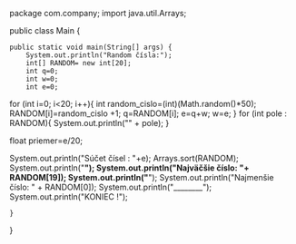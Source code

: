 package com.company;
import java.util.Arrays;

public class Main {

    public static void main(String[] args) {
        System.out.println("Random čísla:");
        int[] RANDOM= new int[20];
        int q=0;
        int w=0;
        int e=0;
for (int i=0; i<20; i++){
    int random_cislo=(int)(Math.random()*50);
    RANDOM[i]=random_cislo +1;
    q=RANDOM[i];
    e=q+w;
    w=e;
}
for (int pole : RANDOM){
    System.out.println("" + pole);
}

float priemer=e/20;

System.out.println("Súčet čísel : "+e);
        Arrays.sort(RANDOM);
        System.out.println("________");
System.out.println("Najväčšie číslo: "+ RANDOM[19]);
        System.out.println("________");
System.out.println("Najmenšie číslo: " + RANDOM[0]);
        System.out.println("________");
        System.out.println("KONIEC !");

    }
}
